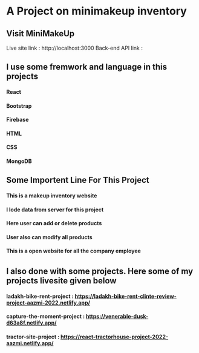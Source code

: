 # A Project on minimakeup inventory

## Visit MiniMakeUp

Live site link : http://localhost:3000
Back-end API link : 

## I use some fremwork and language in this projects
#### React
#### Bootstrap
#### Firebase
#### HTML
#### CSS
#### MongoDB
#####

## Some Importent Line For This Project
#### This is a makeup inventory website
#### I lode data from server for this project
#### Here user can add or delete products
#### User also can modify all products
#### This is a open website for all the company employee
######

## I also done with some projects. Here some of my projects livesite given below

#### ladakh-bike-rent-project : https://ladakh-bike-rent-clinte-review-project-aazmi-2022.netlify.app/

#### capture-the-moment-project : https://venerable-dusk-d63a8f.netlify.app/

#### tractor-site-project : https://react-tractorhouse-project-2022-aazmi.netlify.app/
